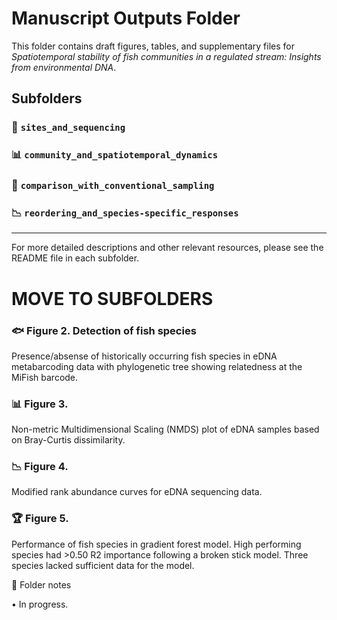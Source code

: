 # Manuscript Outputs Folder

This folder contains draft figures, tables, and supplementary files for *Spatiotemporal stability of fish communities in a regulated stream: Insights from environmental DNA*.

## Subfolders

### 📝 `sites_and_sequencing`

### 📊 `community_and_spatiotemporal_dynamics`

### 🎣 `comparison_with_conventional_sampling`

### 📉 `reordering_and_species-specific_responses`

---

For more detailed descriptions and other relevant resources, please see the README file in each subfolder.


# MOVE TO SUBFOLDERS

### 🐟 Figure 2. Detection of fish species
Presence/absense of historically occurring fish species in eDNA metabarcoding data with phylogenetic tree showing relatedness at the MiFish barcode.

### 📊 Figure 3.
Non-metric Multidimensional Scaling (NMDS) plot of eDNA samples based on Bray-Curtis dissimilarity.

### 📉 Figure 4. 
Modified rank abundance curves for eDNA sequencing data.

### 🏆 Figure 5.
Performance of fish species in gradient forest model. High performing species had >0.50 R2 importance following a broken stick model. Three species lacked sufficient data for the model.

📌 Folder notes

• In progress.
